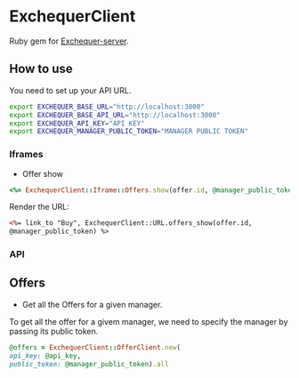 # ExchequerClient

Ruby gem for [Exchequer-server](https://github.com/dailydrip/exchequer-server).


## How to use

You need to set up your API URL.

```sh
export EXCHEQUER_BASE_URL="http://localhost:3000"
export EXCHEQUER_BASE_API_URL="http://localhost:3000"
export EXCHEQUER_API_KEY="API KEY"
export EXCHEQUER_MANAGER_PUBLIC_TOKEN="MANAGER PUBLIC TOKEN"
```

### Iframes

- Offer show

```ruby
<%= ExchequerClient::Iframe::Offers.show(offer.id, @manager_public_token).html_safe %>
```

Render the URL:

```html
<%= link_to "Buy", ExchequerClient::URL.offers_show(offer.id,
@manager_public_token) %>
```

### API

## Offers

- Get all the Offers for a given manager.

To get all the offer for a givem manager,
we need to specify the manager by passing its
public token.

```ruby
@offers = ExchequerClient::OfferClient.new(
api_key: @api_key,
public_token: @manager_public_token).all
```
